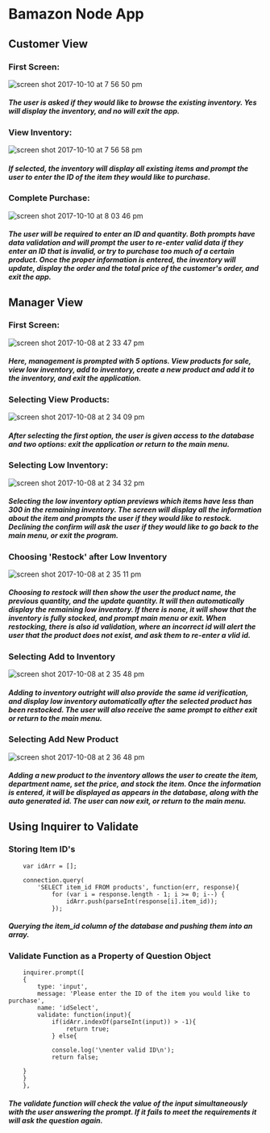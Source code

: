 # Bamazon Node App

## Customer View

### First Screen:
![screen shot 2017-10-10 at 7 56 50 pm](https://user-images.githubusercontent.com/28717260/31416316-3ffd44e6-adf6-11e7-85d6-92d6bbadbbf9.png)

##### The user is asked if they would like to browse the existing inventory. Yes will display the inventory, and no will exit the app.

### View Inventory:
![screen shot 2017-10-10 at 7 56 58 pm](https://user-images.githubusercontent.com/28717260/31416319-40bd13b6-adf6-11e7-8989-4cde2075d1a7.png)
##### If selected, the inventory will display all existing items and prompt the user to enter the ID of the item they would like to purchase.

### Complete Purchase:
![screen shot 2017-10-10 at 8 03 46 pm](https://user-images.githubusercontent.com/28717260/31416320-41c2231e-adf6-11e7-93dd-837b70981ea2.png)
##### The user will be required to enter an ID and quantity. Both prompts have data validation and will prompt the user to re-enter valid data if they enter an ID that is invalid, or try to purchase too much of a certain product. Once the proper information is entered, the inventory will update, display the order and the total price of the customer's order, and exit the app.


## Manager View


### First Screen:
![screen shot 2017-10-08 at 2 33 47 pm](https://user-images.githubusercontent.com/28717260/31320209-3d33a28a-ac36-11e7-9d25-8fe3927ba19b.png)
##### Here, management is prompted with 5 options. View products for sale, view low inventory, add to inventory, create a new product and add it to the inventory, and exit the application.

### Selecting View Products:
![screen shot 2017-10-08 at 2 34 09 pm](https://user-images.githubusercontent.com/28717260/31320211-3d34e834-ac36-11e7-9da4-9bac76caed34.png)
##### After selecting the first option, the user is given access to the database and two options: exit the application or return to the main menu.

### Selecting Low Inventory:
![screen shot 2017-10-08 at 2 34 32 pm](https://user-images.githubusercontent.com/28717260/31320213-3d36fa98-ac36-11e7-9984-0e8458b5ef2a.png)
##### Selecting the low inventory option previews which items have less than 300 in the remaining inventory. The screen will display all the information about the item and prompts the user if they would like to restock. Declining the confirm will ask the user if they would like to go back to the main menu, or exit the program.

### Choosing 'Restock' after Low Inventory
![screen shot 2017-10-08 at 2 35 11 pm](https://user-images.githubusercontent.com/28717260/31320210-3d33dfb6-ac36-11e7-9d56-c3be87095b34.png)
##### Choosing to restock will then show the user the product name, the previous quantity, and the update quantity. It will then automatically display the remaining low inventory. If there is none, it will show that the inventory is fully stocked, and prompt main menu or exit. When restocking, there is also id validation, where an incorrect id will alert the user that the product does not exist, and ask them to re-enter a vlid id.

### Selecting Add to Inventory
![screen shot 2017-10-08 at 2 35 48 pm](https://user-images.githubusercontent.com/28717260/31320212-3d35eef0-ac36-11e7-821e-0dad6acaea84.png)
##### Adding to inventory outright will also provide the same id verification, and display low inventory automatically after the selected product has been restocked. The user will also receive the same prompt to either exit or return to the main menu.

### Selecting Add New Product
![screen shot 2017-10-08 at 2 36 48 pm](https://user-images.githubusercontent.com/28717260/31320214-3d3a2eb6-ac36-11e7-9179-5e1312111494.png)
##### Adding a new product to the inventory allows the user to create the item, department name, set the price, and stock the item. Once the information is entered, it will be displayed as appears in the database, along with the auto generated id. The user can now exit, or return to the main menu.


## Using Inquirer to Validate

### Storing Item ID's


```
    var idArr = [];

    connection.query(
        'SELECT item_id FROM products', function(err, response){
            for (var i = response.length - 1; i >= 0; i--) {
                idArr.push(parseInt(response[i].item_id));
            }); 
```

##### Querying the item_id column of the database and pushing them into an array.

### Validate Function as a Property of Question Object

```
    inquirer.prompt([
    {
        type: 'input',
        message: 'Please enter the ID of the item you would like to purchase',
        name: 'idSelect',
        validate: function(input){
            if(idArr.indexOf(parseInt(input)) > -1){
                return true;
            } else{

            console.log('\nenter valid ID\n');
            return false;

    }
    }
    }, 
```

##### The validate function will check the value of the input simultaneously with the user answering the prompt. If it fails to meet the requirements it will ask the question again.

